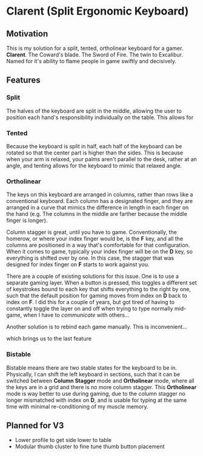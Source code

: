 # Clarent (Split Ergonomic Keyboard)

## Motivation

This is my solution for a split, tented, ortholinear keyboard for a gamer. **Clarent**. The Coward's blade. The Sword of Fire. The twin to Excalibur. Named for it's ability to flame people in game swiftly and decisively.

## Features

### Split

The halves of the keyboard are split in the middle, allowing the user to position each hand's responsibility individually on the table. This allows for 

### Tented

Because the keyboard is split in half, each half of the keyboard can be rotated so that the center part is higher than the sides. This is because when your arm is relaxed, your palms aren't parallel to the desk, rather at an angle, and tenting allows for the keyboard to mimic that relaxed angle.

### Ortholinear

The keys on this keyboard are arranged in columns, rather than rows like a conventional keyboard. Each column has a designated finger, and they are arranged in a curve that mimics the difference in length in each finger on the hand (e.g. The columns in the middle are farther because the middle finger is longer).

Column stagger is great, until you have to game. Conventionally, the homerow, or where your index finger would be, is the **F** key, and all the columns are positioned in a way that's comfortable for that configuration. When it comes to game, typically your index finger will be on the **D** key, so everything is shifted over by one. In this case, the stagger that was designed for index finger on **F** starts to work against you.

There are a couple of existing solutions for this issue. One is to use a separate gaming layer. When a button is pressed, this toggles a different set of keystrokes bound to each key that shifts everything to the right by one, such that the default position for gaming moves from index on **D** back to index on **F**. I did this for a couple of years, but got tired of having to constantly toggle the layer on and off when trying to type normally mid-game, when I have to *communicate* with others...

Another solution is to rebind each game manually. This is inconvenient...

which brings us to the last feature

### Bistable

Bistable means there are two stable states for the keyboard to be in. Physically, I can shift the left keyboard in sections, such that it can be switched between **Column Stagger** mode and **Ortholinear** mode, where all the keys are  in a grid and there is no more column stagger. This **Ortholinear** mode is way better to use during gaming, due to the column stagger no longer mismatched with index on **D**, and is usable for typing at the same time with minimal re-conditioning of my muscle memory.

## Planned for V3

- Lower profile to get side lower to table
- Modular thumb cluster to fine tune thumb button placement